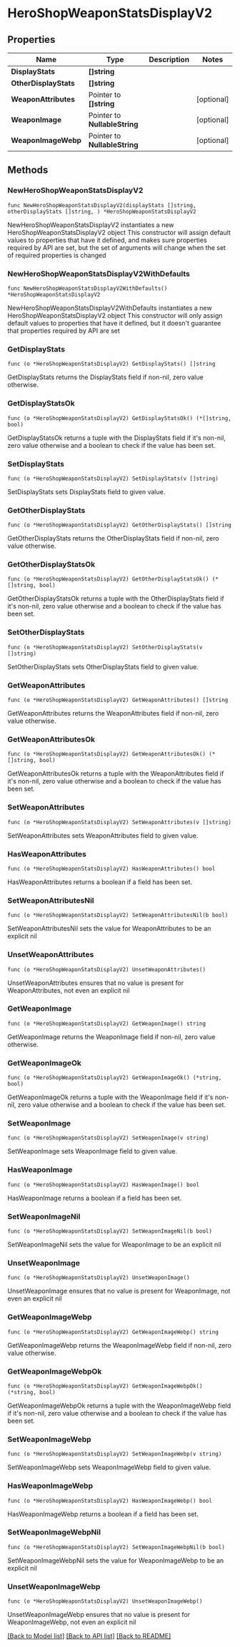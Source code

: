 # HeroShopWeaponStatsDisplayV2

## Properties

Name | Type | Description | Notes
------------ | ------------- | ------------- | -------------
**DisplayStats** | **[]string** |  | 
**OtherDisplayStats** | **[]string** |  | 
**WeaponAttributes** | Pointer to **[]string** |  | [optional] 
**WeaponImage** | Pointer to **NullableString** |  | [optional] 
**WeaponImageWebp** | Pointer to **NullableString** |  | [optional] 

## Methods

### NewHeroShopWeaponStatsDisplayV2

`func NewHeroShopWeaponStatsDisplayV2(displayStats []string, otherDisplayStats []string, ) *HeroShopWeaponStatsDisplayV2`

NewHeroShopWeaponStatsDisplayV2 instantiates a new HeroShopWeaponStatsDisplayV2 object
This constructor will assign default values to properties that have it defined,
and makes sure properties required by API are set, but the set of arguments
will change when the set of required properties is changed

### NewHeroShopWeaponStatsDisplayV2WithDefaults

`func NewHeroShopWeaponStatsDisplayV2WithDefaults() *HeroShopWeaponStatsDisplayV2`

NewHeroShopWeaponStatsDisplayV2WithDefaults instantiates a new HeroShopWeaponStatsDisplayV2 object
This constructor will only assign default values to properties that have it defined,
but it doesn't guarantee that properties required by API are set

### GetDisplayStats

`func (o *HeroShopWeaponStatsDisplayV2) GetDisplayStats() []string`

GetDisplayStats returns the DisplayStats field if non-nil, zero value otherwise.

### GetDisplayStatsOk

`func (o *HeroShopWeaponStatsDisplayV2) GetDisplayStatsOk() (*[]string, bool)`

GetDisplayStatsOk returns a tuple with the DisplayStats field if it's non-nil, zero value otherwise
and a boolean to check if the value has been set.

### SetDisplayStats

`func (o *HeroShopWeaponStatsDisplayV2) SetDisplayStats(v []string)`

SetDisplayStats sets DisplayStats field to given value.


### GetOtherDisplayStats

`func (o *HeroShopWeaponStatsDisplayV2) GetOtherDisplayStats() []string`

GetOtherDisplayStats returns the OtherDisplayStats field if non-nil, zero value otherwise.

### GetOtherDisplayStatsOk

`func (o *HeroShopWeaponStatsDisplayV2) GetOtherDisplayStatsOk() (*[]string, bool)`

GetOtherDisplayStatsOk returns a tuple with the OtherDisplayStats field if it's non-nil, zero value otherwise
and a boolean to check if the value has been set.

### SetOtherDisplayStats

`func (o *HeroShopWeaponStatsDisplayV2) SetOtherDisplayStats(v []string)`

SetOtherDisplayStats sets OtherDisplayStats field to given value.


### GetWeaponAttributes

`func (o *HeroShopWeaponStatsDisplayV2) GetWeaponAttributes() []string`

GetWeaponAttributes returns the WeaponAttributes field if non-nil, zero value otherwise.

### GetWeaponAttributesOk

`func (o *HeroShopWeaponStatsDisplayV2) GetWeaponAttributesOk() (*[]string, bool)`

GetWeaponAttributesOk returns a tuple with the WeaponAttributes field if it's non-nil, zero value otherwise
and a boolean to check if the value has been set.

### SetWeaponAttributes

`func (o *HeroShopWeaponStatsDisplayV2) SetWeaponAttributes(v []string)`

SetWeaponAttributes sets WeaponAttributes field to given value.

### HasWeaponAttributes

`func (o *HeroShopWeaponStatsDisplayV2) HasWeaponAttributes() bool`

HasWeaponAttributes returns a boolean if a field has been set.

### SetWeaponAttributesNil

`func (o *HeroShopWeaponStatsDisplayV2) SetWeaponAttributesNil(b bool)`

 SetWeaponAttributesNil sets the value for WeaponAttributes to be an explicit nil

### UnsetWeaponAttributes
`func (o *HeroShopWeaponStatsDisplayV2) UnsetWeaponAttributes()`

UnsetWeaponAttributes ensures that no value is present for WeaponAttributes, not even an explicit nil
### GetWeaponImage

`func (o *HeroShopWeaponStatsDisplayV2) GetWeaponImage() string`

GetWeaponImage returns the WeaponImage field if non-nil, zero value otherwise.

### GetWeaponImageOk

`func (o *HeroShopWeaponStatsDisplayV2) GetWeaponImageOk() (*string, bool)`

GetWeaponImageOk returns a tuple with the WeaponImage field if it's non-nil, zero value otherwise
and a boolean to check if the value has been set.

### SetWeaponImage

`func (o *HeroShopWeaponStatsDisplayV2) SetWeaponImage(v string)`

SetWeaponImage sets WeaponImage field to given value.

### HasWeaponImage

`func (o *HeroShopWeaponStatsDisplayV2) HasWeaponImage() bool`

HasWeaponImage returns a boolean if a field has been set.

### SetWeaponImageNil

`func (o *HeroShopWeaponStatsDisplayV2) SetWeaponImageNil(b bool)`

 SetWeaponImageNil sets the value for WeaponImage to be an explicit nil

### UnsetWeaponImage
`func (o *HeroShopWeaponStatsDisplayV2) UnsetWeaponImage()`

UnsetWeaponImage ensures that no value is present for WeaponImage, not even an explicit nil
### GetWeaponImageWebp

`func (o *HeroShopWeaponStatsDisplayV2) GetWeaponImageWebp() string`

GetWeaponImageWebp returns the WeaponImageWebp field if non-nil, zero value otherwise.

### GetWeaponImageWebpOk

`func (o *HeroShopWeaponStatsDisplayV2) GetWeaponImageWebpOk() (*string, bool)`

GetWeaponImageWebpOk returns a tuple with the WeaponImageWebp field if it's non-nil, zero value otherwise
and a boolean to check if the value has been set.

### SetWeaponImageWebp

`func (o *HeroShopWeaponStatsDisplayV2) SetWeaponImageWebp(v string)`

SetWeaponImageWebp sets WeaponImageWebp field to given value.

### HasWeaponImageWebp

`func (o *HeroShopWeaponStatsDisplayV2) HasWeaponImageWebp() bool`

HasWeaponImageWebp returns a boolean if a field has been set.

### SetWeaponImageWebpNil

`func (o *HeroShopWeaponStatsDisplayV2) SetWeaponImageWebpNil(b bool)`

 SetWeaponImageWebpNil sets the value for WeaponImageWebp to be an explicit nil

### UnsetWeaponImageWebp
`func (o *HeroShopWeaponStatsDisplayV2) UnsetWeaponImageWebp()`

UnsetWeaponImageWebp ensures that no value is present for WeaponImageWebp, not even an explicit nil

[[Back to Model list]](../README.md#documentation-for-models) [[Back to API list]](../README.md#documentation-for-api-endpoints) [[Back to README]](../README.md)


